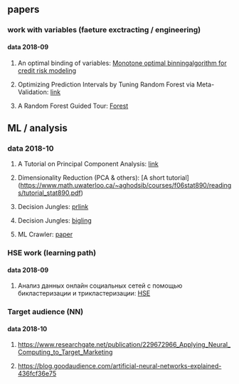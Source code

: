## papers


### work with variables (faeture exctracting / engineering)

#### data 2018-09

1. An optimal binding of variables: [Monotone optimal binningalgorithm for credit risk modeling](https://www.researchgate.net/publication/322520135_Monotone_optimal_binning_algorithm_for_credit_risk_modeling) 

2. Optimizing Prediction Intervals by Tuning Random Forest via Meta-Validation: [link](https://arxiv.org/pdf/1801.07194.pdf)

3. A Random Forest Guided Tour: [Forest](https://arxiv.org/pdf/1511.05741.pdf)


## ML / analysis

### data 2018-10

1. A Tutorial on Principal Component Analysis: [link](https://arxiv.org/pdf/1404.1100.pdf)

2. Dimensionality Reduction (PCA & others): [A short tutorial] (https://www.math.uwaterloo.ca/~aghodsib/courses/f06stat890/readings/tutorial_stat890.pdf)

3. Decision Jungles: [prlink](http://geekstack.net/resources/public/downloads/tobias_pohlen_decision_jungles.pdf)

4. Decision Jungles: [bigling](http://geekstack.net/resources/public/downloads/tobias_pohlen_decision_jungles_slides.pdf)

5. ML Crawler: [paper](http://homepage.divms.uiowa.edu/~psriniva/Papers/TOIS05.pdf)

### HSE work (learning path)

#### data 2018-09

1. Анализ данных онлайн социальных сетей с помощью бикластеризации и трикластеризации: [HSE](https://www.hse.ru/mirror/pubs/lib/data/access/ram/ticket/2/153821354141735fe6cc4fbf905f844c207188e706/%D0%93%D0%BD%D0%B0%D1%82%D1%8B%D1%88%D0%B0%D0%BA%20-%20%D0%9A%D0%98%D0%98%20(%D1%81%D1%82%D0%B0%D1%82%D1%8C%D1%8F1).pdf)

### Target audience (NN)

#### data 2018-10

1. https://www.researchgate.net/publication/229672966_Applying_Neural_Computing_to_Target_Marketing

2. https://blog.goodaudience.com/artificial-neural-networks-explained-436fcf36e75
